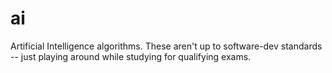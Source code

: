 ai
==

Artificial Intelligence algorithms. These aren't up to software-dev standards -- just playing around while studying for qualifying exams.

